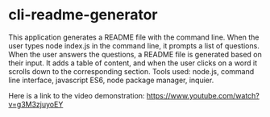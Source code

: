 # cli-readme-generator
This application generates a README file with the command line.
When the user types node index.js in the command line, it prompts a list of questions.
When the user answers the questions, a README file is generated based on their input. 
It adds a table of content, and when the user clicks on a word it scrolls down to the corresponding section.
Tools used: node.js, command line interface, javascript ES6, node package manager, inquier.

Here is a link to the video demonstration:
https://www.youtube.com/watch?v=g3M3zjuyoEY


